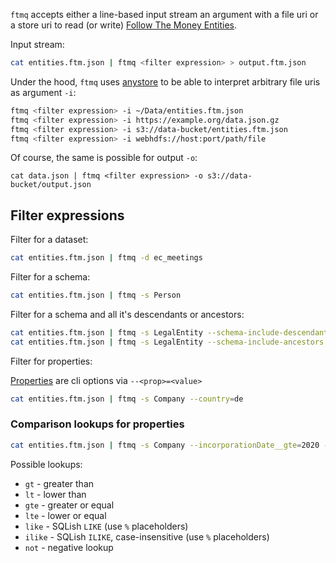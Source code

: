 `ftmq` accepts either a line-based input stream an argument with a file uri or a store uri to read (or write) [Follow The Money Entities](https://followthemoney.tech/docs/).

Input stream:

```bash
cat entities.ftm.json | ftmq <filter expression> > output.ftm.json
```

Under the hood, `ftmq` uses [anystore](https://github.com/investigativedata/anystore) to be able to interpret arbitrary file uris as argument `-i`:

```bash
ftmq <filter expression> -i ~/Data/entities.ftm.json
ftmq <filter expression> -i https://example.org/data.json.gz
ftmq <filter expression> -i s3://data-bucket/entities.ftm.json
ftmq <filter expression> -i webhdfs://host:port/path/file
```

Of course, the same is possible for output `-o`:

    cat data.json | ftmq <filter expression> -o s3://data-bucket/output.json

## Filter expressions

Filter for a dataset:

```bash
cat entities.ftm.json | ftmq -d ec_meetings
```

Filter for a schema:

```bash
cat entities.ftm.json | ftmq -s Person
```

Filter for a schema and all it's descendants or ancestors:

```bash
cat entities.ftm.json | ftmq -s LegalEntity --schema-include-descendants
cat entities.ftm.json | ftmq -s LegalEntity --schema-include-ancestors
```

Filter for properties:

[Properties](https://followthemoney.tech/explorer/) are cli options via `--<prop>=<value>`

```bash
cat entities.ftm.json | ftmq -s Company --country=de
```

### Comparison lookups for properties

```bash
cat entities.ftm.json | ftmq -s Company --incorporationDate__gte=2020 --address__ilike=berlin
```

Possible lookups:

- `gt` - greater than
- `lt` - lower than
- `gte` - greater or equal
- `lte` - lower or equal
- `like` - SQLish `LIKE` (use `%` placeholders)
- `ilike` - SQLish `ILIKE`, case-insensitive (use `%` placeholders)
- `not` - negative lookup
